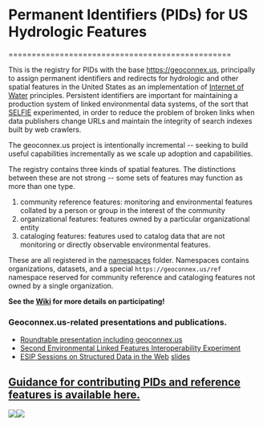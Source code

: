 # Permanent Identifiers (PIDs) for US Hydrologic Features
================================================

This is the registry for PIDs with the base https://geoconnex.us, principally to assign permanent identifiers and redirects for hydrologic and other spatial features in the United States as an implementation of [Internet of Water](https://github.com/opengeospatial/SELFIE/blob/master/docs/demo/internet_of_water.md) principles. Persistent identifiers are important for maintaining a production system of linked environmental data systems, of the sort that [SELFIE](https://github.com/opengeospatial/SELFIE) experimented, in order to reduce the problem of broken links when data publishers change URLs and maintain the integrity of search indexes built by web crawlers.

The geoconnex.us project is intentionally incremental -- seeking to build useful capabilities incrementally as we scale up adoption and capabilities.

The registry contains three kinds of spatial features. The distinctions between these are not strong -- some sets of features may function as more than one type.

1. community reference features: monitoring and environmental features collated by a person or group in the interest of the community
1. organizational features: features owned by a particular organizational entity
1. cataloging features: features used to catalog data that are not monitoring or directly observable environmental features.

These are all registered in the [namespaces](namespaces) folder. Namespaces contains organizations, datasets, and a special `https://geoconnex.us/ref` namespace reserved for community reference and cataloging features not owned by a single organization.

**See the [Wiki](https://github.com/internetofwater/geoconnex.us/wiki) for more details on participating!**

### Geoconnex.us-related presentations and publications.
- [Roundtable presentation including geoconnex.us](https://www.westernstateswater.org/wp-content/uploads/2020/06/CO_Roundable_IoW.pdf)
- [Second Environmental Linked Features Interoperability Experiment](https://github.com/opengeospatial/SELFIE) 
- [ESIP Sessions on Structured Data in the Web](https://2020esipsummermeeting.sched.com/event/cIvv/structured-data-on-the-web-putting-best-practice-to-work) [slides](https://docs.google.com/presentation/d/1LSXHz2_Y7hrkGZPC_sNoJWl8AIujI8AAWktl9amIR4E/edit#slide=id.g8250495469_1_30)

## [Guidance for contributing PIDs and reference features is available here.](CONTRIBUTING.md) 

[![](https://internetofwater.org/wp-content/uploads/2019/12/iow_logo_horizontal_rgb_TM_header.png)](https://internetofwater.org/)[![](https://upload.wikimedia.org/wikipedia/commons/thumb/1/1c/USGS_logo_green.svg/320px-USGS_logo_green.svg.png)](https://www.usgs.gov/mission-areas/water-resources)
